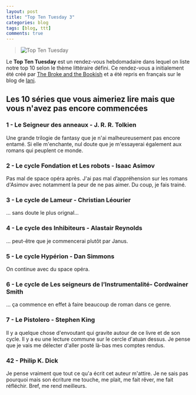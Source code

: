 ```yaml
---
layout: post
title: "Top Ten Tuesday 3"
categories: blog
tags: [blog, ttt]
comments: true
---
```


> ![Top Ten Tuesday](https://github.com/homeostasie/bouquins/raw/master/_pics/blog/2012/ttt.jpg)

Le **Top Ten Tuesday** est un rendez-vous hebdomadaire dans lequel on liste notre top 10 selon le thème littéraire défini. Ce rendez-vous a initialement été créé par [The Broke and the Bookish](http://brokeandbookish.blogspot.com/) et a été repris en français sur le blog de [Iani](http://lectures-iani.blogspot.com/).

## Les 10 séries que vous aimeriez lire mais que vous n'avez pas encore commencées

### 1 - Le Seigneur des anneaux - J. R. R. Tolkien

Une grande trilogie de fantasy que je n'ai malheureusement pas encore entamé. Si elle m'enchante, nul doute que je m'essayerai également aux romans qui peuplent ce monde.

### 2 - Le cycle Fondation et Les robots - Isaac Asimov

Pas mal de space opéra après. J'ai pas mal d’appréhension sur les romans d'Asimov avec notamment la peur de ne pas aimer. Du coup, je fais trainé.

### 3 - Le cycle de Lameur - Christian Léourier

... sans doute le plus orignal...

### 4 - Le cycle des Inhibiteurs - Alastair Reynolds

... peut-être que je commencerai plutôt par Janus.

### 5 - Le cycle Hypérion - Dan Simmons

On continue avec du space opéra.

### 6 - Le cycle de Les seigneurs de l’Instrumentalité- Cordwainer Smith 

... ça commence en effet à faire beaucoup de roman dans ce genre.

### 7 - Le Pistolero - Stephen King

Il y a quelque chose d'envoutant qui gravite autour de ce livre et de son cycle. Il y a eu une lecture commune sur le cercle d'atuan dessus. Je pense que je vais me délecter d'aller posté là-bas mes comptes rendus.

### 42 - Philip K. Dick

Je pense vraiment que tout ce qu'a écrit cet auteur m'attire. Je ne sais pas pourquoi mais son écriture me touche, me plait, me fait rêver, me fait réfléchir. Bref, me rend meilleurs.
